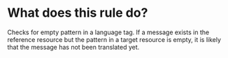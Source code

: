 # What does this rule do?

Checks for empty pattern in a language tag. If a message exists in the reference resource but the pattern in a target resource is empty, it is likely that the message has not been translated yet.
